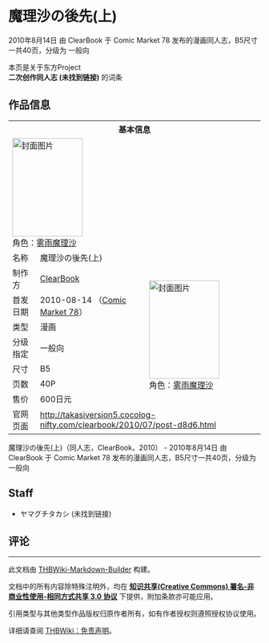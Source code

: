 # 魔理沙の後先(上)

<!-- source html: G:\repos\THBWiki-Markdown-Builder\THBWikiMarkdown\Temp\main\1\13\ns0%3A%E9%AD%94%E7%90%86%E6%B2%99%E3%81%AE%E5%BE%8C%E5%85%88%28%E4%B8%8A%29.html -->

2010年8月14日 由 ClearBook 于 Comic Market 78 发布的漫画同人志，B5尺寸一共40页，分级为 一般向

本页是关于东方Project  
 **二次创作同人志 (未找到链接)** 的词条

## 作品信息

<table><tbody><tr><th colspan="3">基本信息</th></tr><tr><td class="cover-artwork-mobile" colspan="2"><a href="./文件-魔理沙の後先(上)封面.jpg.md" class="image" title="封面图片"><img alt="封面图片" src="https://upload.thwiki.cc/thumb/5/51/%E9%AD%94%E7%90%86%E6%B2%99%E3%81%AE%E5%BE%8C%E5%85%88%28%E4%B8%8A%29%E5%B0%81%E9%9D%A2.jpg/140px-%E9%AD%94%E7%90%86%E6%B2%99%E3%81%AE%E5%BE%8C%E5%85%88%28%E4%B8%8A%29%E5%B0%81%E9%9D%A2.jpg" decoding="async" loading="lazy" width="140" height="196" srcset="https://upload.thwiki.cc/thumb/5/51/%E9%AD%94%E7%90%86%E6%B2%99%E3%81%AE%E5%BE%8C%E5%85%88%28%E4%B8%8A%29%E5%B0%81%E9%9D%A2.jpg/210px-%E9%AD%94%E7%90%86%E6%B2%99%E3%81%AE%E5%BE%8C%E5%85%88%28%E4%B8%8A%29%E5%B0%81%E9%9D%A2.jpg 1.5x, https://upload.thwiki.cc/thumb/5/51/%E9%AD%94%E7%90%86%E6%B2%99%E3%81%AE%E5%BE%8C%E5%85%88%28%E4%B8%8A%29%E5%B0%81%E9%9D%A2.jpg/280px-%E9%AD%94%E7%90%86%E6%B2%99%E3%81%AE%E5%BE%8C%E5%85%88%28%E4%B8%8A%29%E5%B0%81%E9%9D%A2.jpg 2x" data-file-width="600" data-file-height="840"></a><div class="cover-char">角色：<a href="./雾雨魔理沙.md" title="雾雨魔理沙">雾雨魔理沙</a></div></td>
</tr><tr><td class="label">名称</td><td colspan="2"> 魔理沙の後先(上) </td></tr><tr><td class="label">制作方</td><td><a href="./ClearBook.md" title="ClearBook">ClearBook</a></td><td class="cover-artwork" rowspan="7" style="min-width:196px;"><a href="./文件-魔理沙の後先(上)封面.jpg.md" class="image" title="封面图片"><img alt="封面图片" src="https://upload.thwiki.cc/thumb/5/51/%E9%AD%94%E7%90%86%E6%B2%99%E3%81%AE%E5%BE%8C%E5%85%88%28%E4%B8%8A%29%E5%B0%81%E9%9D%A2.jpg/140px-%E9%AD%94%E7%90%86%E6%B2%99%E3%81%AE%E5%BE%8C%E5%85%88%28%E4%B8%8A%29%E5%B0%81%E9%9D%A2.jpg" decoding="async" loading="lazy" width="140" height="196" srcset="https://upload.thwiki.cc/thumb/5/51/%E9%AD%94%E7%90%86%E6%B2%99%E3%81%AE%E5%BE%8C%E5%85%88%28%E4%B8%8A%29%E5%B0%81%E9%9D%A2.jpg/210px-%E9%AD%94%E7%90%86%E6%B2%99%E3%81%AE%E5%BE%8C%E5%85%88%28%E4%B8%8A%29%E5%B0%81%E9%9D%A2.jpg 1.5x, https://upload.thwiki.cc/thumb/5/51/%E9%AD%94%E7%90%86%E6%B2%99%E3%81%AE%E5%BE%8C%E5%85%88%28%E4%B8%8A%29%E5%B0%81%E9%9D%A2.jpg/280px-%E9%AD%94%E7%90%86%E6%B2%99%E3%81%AE%E5%BE%8C%E5%85%88%28%E4%B8%8A%29%E5%B0%81%E9%9D%A2.jpg 2x" data-file-width="600" data-file-height="840"></a><div class="cover-char">角色：<a href="./雾雨魔理沙.md" title="雾雨魔理沙">雾雨魔理沙</a></div></td>
</tr><tr><td class="label">首发日期</td><td>2010-08-14&#160;（<a href="/展会作品列表?e=Comic+Market%2378">Comic Market 78</a>）</td></tr><tr><td class="label">类型</td><td>漫画</td></tr><tr><td class="label">分级指定</td><td>一般向</td></tr><tr><td class="label">尺寸</td><td>B5</td></tr><tr><td class="label">页数</td><td>40P</td></tr><tr><td class="label">售价</td><td>600日元</td></tr>
<tr><td class="label">官网页面</td><td colspan="2"><a rel="nofollow" class="external free" href="http://takasiversion5.cocolog-nifty.com/clearbook/2010/07/post-d8d6.html">http://takasiversion5.cocolog-nifty.com/clearbook/2010/07/post-d8d6.html</a></td></tr></tbody></table>

魔理沙の後先(上)（同人志，ClearBook，2010） - 2010年8月14日 由 ClearBook 于 Comic Market 78 发布的漫画同人志，B5尺寸一共40页，分级为 一般向

## Staff
- ヤマグチタカシ (未找到链接)


## 评论




---

此文档由 [THBWiki-Markdown-Builder](https://github.com/Delsin-Yu/THBWiki-Markdown-Builder) 构建。

文档中的所有内容除特殊注明外，均在 [**知识共享(Creative Commons) 署名-非商业性使用-相同方式共享 3.0 协议**](https://creativecommons.org/licenses/by-sa/3.0/deed.zh-hans) 下提供，附加条款亦可能应用。

引用类型与其他类型作品版权归原作者所有，如有作者授权则遵照授权协议使用。

详细请查阅 [THBWiki：免责声明](https://thbwiki.cc/THBWiki:%E5%85%8D%E8%B4%A3%E5%A3%B0%E6%98%8E)。

